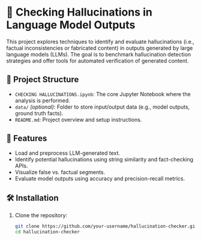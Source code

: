 # 🧠 Checking Hallucinations in Language Model Outputs

This project explores techniques to identify and evaluate hallucinations (i.e., factual inconsistencies or fabricated content) in outputs generated by large language models (LLMs). The goal is to benchmark hallucination detection strategies and offer tools for automated verification of generated content.

## 📁 Project Structure

- `CHECKING HALLUCINATIONS.ipynb`: The core Jupyter Notebook where the analysis is performed.
- `data/` *(optional)*: Folder to store input/output data (e.g., model outputs, ground truth facts).
- `README.md`: Project overview and setup instructions.

## 🚀 Features

- Load and preprocess LLM-generated text.
- Identify potential hallucinations using string similarity and fact-checking APIs.
- Visualize false vs. factual segments.
- Evaluate model outputs using accuracy and precision-recall metrics.

## 🛠️ Installation

1. Clone the repository:
   ```bash
   git clone https://github.com/your-username/hallucination-checker.git
   cd hallucination-checker

